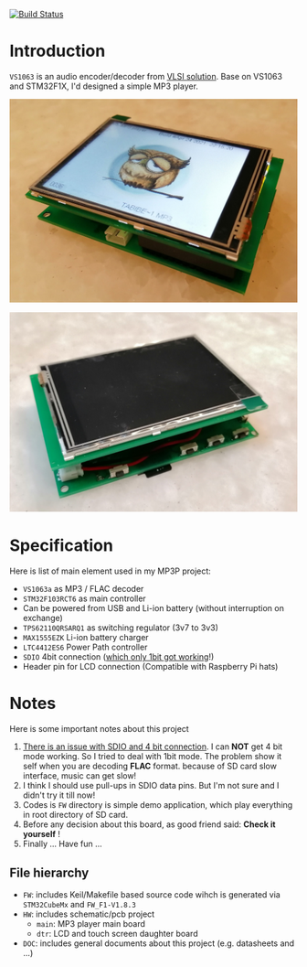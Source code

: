 [![Build Status](https://travis-ci.com/ArashEM/VS-MP3.svg?branch=master)](https://travis-ci.com/ArashEM/VS-MP3)

# Introduction

`VS1063` is an audio encoder/decoder from [VLSI solution](http://www.vlsi.fi/en/home.html). Base on VS1063 and STM32F1X, I'd designed a simple MP3 player. 

![MP3P-ON](DOC/Pictures/vs-mp3-on.jpg)

![MP3P-OFF](DOC/Pictures/vs-mp3.jpg)

# Specification

Here is list of main element used in my MP3P project:

- `VS1063a` as MP3 / FLAC decoder
- `STM32F103RCT6` as main controller 
- Can be powered from USB and Li-ion battery (without interruption on exchange)
- `TPS62110QRSARQ1`  as switching regulator (3v7 to 3v3)
- `MAX1555EZK` Li-ion battery charger
- `LTC4412ES6` Power Path controller 
- `SDIO` 4bit connection (<u>which only 1bit got working</u>!)
- Header pin for LCD connection (Compatible with Raspberry Pi hats)

# Notes

Here is some important notes about this project

1. <u>There is an issue with SDIO and 4 bit connection</u>. I can **NOT** get 4 bit mode working. So I tried to deal with 1bit mode. The problem show it self when you are decoding **FLAC** format. because of SD card slow interface, music can get slow! 
2. I think I should use pull-ups in SDIO data pins. But I'm not sure and I didn't try it till now!
3. Codes is `FW` directory is simple demo application, which play everything in root directory of SD card.
4. Before any decision about this board, as good friend said: **Check it yourself** !
5. Finally ... Have fun ...

## File hierarchy 
- `FW`: includes Keil/Makefile based source code wihch is generated via `STM32CubeMx` and `FW_F1-V1.8.3`
- `HW`: includes schematic/pcb project 
  - `main`: MP3 player main board 
  - `dtr`: LCD and touch screen daughter board
- `DOC`: includes general documents about this project (e.g. datasheets and ...)
